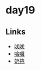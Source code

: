 # day19

## Links

- [吠吠](https://rabbittee.github.io/JavaScript30/day19/haha/)
- [哈囉](https://rabbittee.github.io/JavaScript30/day19/kirby/)
- [奶捲](https://rabbittee.github.io/JavaScript30/day19/recoil/)
